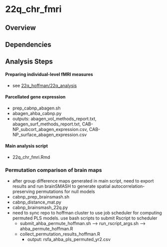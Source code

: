 # 22q_chr_fmri

## Overview


## Dependencies

## Analysis Steps

#### Preparing individual-level fMRI measures
* see [22q_hoffman/22q_analysis](https://github.com/charles-schleifer/22q_hoffman/tree/main/22q_analysis)

#### Parcellated gene expression
* prep_cabnp_abagen.sh
* abagen_ahba_cabnp.py
* outputs: abagen_vol_methods_report.txt, abagen_surf_methods_report.txt, CAB-NP_subcort_abagen_expression.csv, CAB-NP_surface_abagen_expression.csv

#### Main analysis script
* 22q_chr_fmri.Rmd

### Permutation comparison of brain maps
* after group difference maps generated in main script, need to export results and run brainSMASH to generate spatial autocorrelation-preserving permutations for null models
* cabnp_prep_brainsmash.sh
* cabnp_distance_mat.py
* cabnp_brainsmash_22q.py
* need to sync repo to hoffman cluster to use job scheduler for computing permuted PLS models. use bash scripts to submit Rscript to scheduler
    * submit_ahba_permute_hoffman.sh --> run_rscript_args.sh --> ahba_permute_hoffman.R
    * collect_permutation_results_hoffman.R
        * output: rsfa_ahba_pls_permuted_yr2.csv
